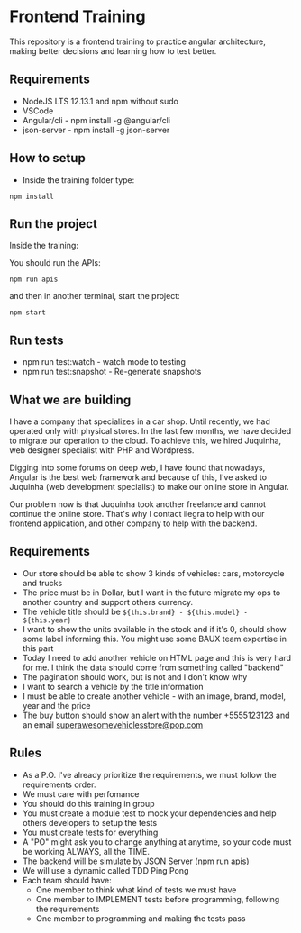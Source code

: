 # Frontend Training

This repository is a frontend training to practice angular architecture, making better decisions and learning how to test better.

## Requirements

- NodeJS LTS 12.13.1  and npm without sudo
- VSCode
- Angular/cli - npm install -g @angular/cli
- json-server - npm install -g json-server

## How to setup
- Inside the training folder type:

```
npm install
```

## Run the project
Inside the training:

You should run the APIs:
```
npm run apis
```

and then in another terminal, start the project: 
```
npm start
```

## Run tests
- npm run test:watch - watch mode to testing
- npm run test:snapshot - Re-generate snapshots

## What we are building

I have a company that specializes in a car shop. Until recently, we had operated only with physical stores. In the last few months, we have decided to migrate our operation to the cloud. To achieve this, we hired Juquinha, web designer specialist with PHP and Wordpress. 

Digging into some forums on deep web, I have found that nowadays, Angular is the best web framework and because of this, I've asked to Juquinha (web development specialist) to make our online store in Angular.

Our problem now is that Juquinha took another freelance and cannot continue the online store. That's why I contact ilegra to help with our frontend application, and other company to help with the backend.

## Requirements

- Our store should be able to show 3 kinds of vehicles: cars, motorcycle and trucks
- The price must be in Dollar, but I want in the future migrate my ops to another country and support others currency.
- The vehicle title should be `${this.brand} - ${this.model} - ${this.year}`
- I want to show the units available in the stock and if it's 0, should show some label informing this. You might use some BAUX team expertise in this part 
- Today I need to add another vehicle on HTML page and this is very hard for me. I think the data should come from something called "backend"
- The pagination should work, but is not and I don't know why
- I want to search a vehicle by the title information
- I must be able to create another vehicle - with an image, brand, model, year and the price
- The buy button should show an alert with the number +5555123123 and an email superawesomevehiclesstore@pop.com

## Rules

- As a P.O. I've already prioritize the requirements, we must follow the requirements order.
- We must care with perfomance
- You should do this training in group
- You must create a module test to mock your dependencies and help others developers to setup the tests
- You must create tests for everything
- A "PO" might ask you to change anything at anytime, so your code must be working ALWAYS, all the TIME.
- The backend will be simulate by JSON Server (npm run apis)
- We will use a dynamic called TDD Ping Pong
- Each team should have:
  - One member to think what kind of tests we must have
  - One member to IMPLEMENT tests before programming, following the requirements
  - One member to programming and making the tests pass
